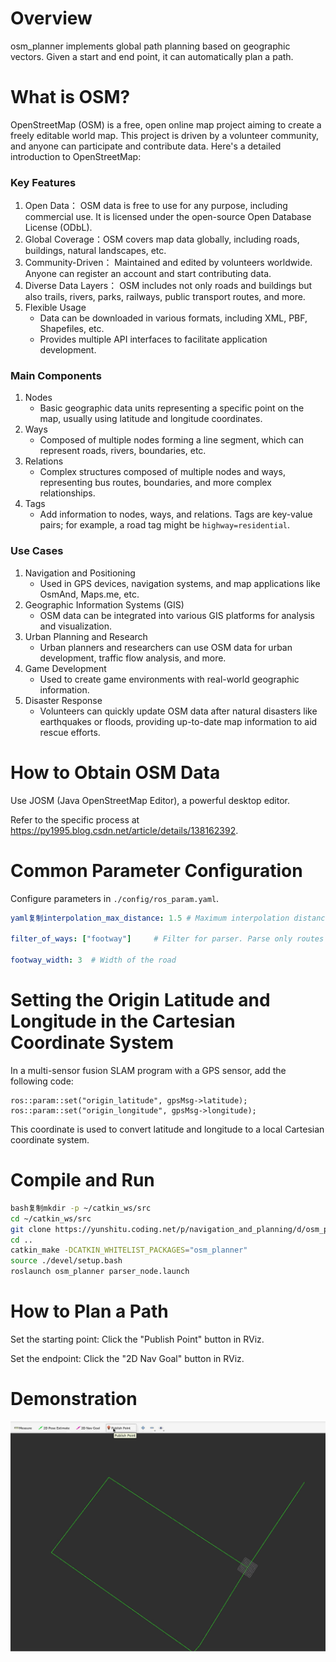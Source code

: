 # Overview

osm_planner implements global path planning based on geographic vectors. Given a start and end point, it can automatically plan a path.

# What is OSM?

OpenStreetMap (OSM) is a free, open online map project aiming to create a freely editable world map. This project is driven by a volunteer community, and anyone can participate and contribute data. Here's a detailed introduction to OpenStreetMap:

### Key Features

1. Open Data： OSM data is free to use for any purpose, including commercial use. It is licensed under the open-source Open Database License (ODbL).
2. Global Coverage：OSM covers map data globally, including roads, buildings, natural landscapes, etc.
3. Community-Driven： Maintained and edited by volunteers worldwide. Anyone can register an account and start contributing data.
4. Diverse Data Layers： OSM includes not only roads and buildings but also trails, rivers, parks, railways, public transport routes, and more.
5. Flexible Usage
   - Data can be downloaded in various formats, including XML, PBF, Shapefiles, etc.
   - Provides multiple API interfaces to facilitate application development.

### Main Components

1. Nodes
   - Basic geographic data units representing a specific point on the map, usually using latitude and longitude coordinates.
2. Ways
   - Composed of multiple nodes forming a line segment, which can represent roads, rivers, boundaries, etc.
3. Relations
   - Complex structures composed of multiple nodes and ways, representing bus routes, boundaries, and more complex relationships.
4. Tags
   - Add information to nodes, ways, and relations. Tags are key-value pairs; for example, a road tag might be `highway=residential`.

### Use Cases

1. Navigation and Positioning
   - Used in GPS devices, navigation systems, and map applications like OsmAnd, Maps.me, etc.
2. Geographic Information Systems (GIS)
   - OSM data can be integrated into various GIS platforms for analysis and visualization.
3. Urban Planning and Research
   - Urban planners and researchers can use OSM data for urban development, traffic flow analysis, and more.
4. Game Development
   - Used to create game environments with real-world geographic information.
5. Disaster Response
   - Volunteers can quickly update OSM data after natural disasters like earthquakes or floods, providing up-to-date map information to aid rescue efforts.

# How to Obtain OSM Data

Use JOSM (Java OpenStreetMap Editor), a powerful desktop editor.

Refer to the specific process at https://py1995.blog.csdn.net/article/details/138162392.

# Common Parameter Configuration

Configure parameters in `./config/ros_param.yaml`.

```yaml
yaml复制interpolation_max_distance: 1.5 # Maximum interpolation distance between two points

filter_of_ways: ["footway"]     # Filter for parser. Parse only routes that have values on the list; if the value is "all", then parse all routes

footway_width: 3  # Width of the road
```

# Setting the Origin Latitude and Longitude in the Cartesian Coordinate System

In a multi-sensor fusion SLAM program with a GPS sensor, add the following code:

```
ros::param::set("origin_latitude", gpsMsg->latitude);
ros::param::set("origin_longitude", gpsMsg->longitude);
```

This coordinate is used to convert latitude and longitude to a local Cartesian coordinate system.

# Compile and Run

```bash
bash复制mkdir -p ~/catkin_ws/src
cd ~/catkin_ws/src
git clone https://yunshitu.coding.net/p/navigation_and_planning/d/osm_planner/git
cd ..
catkin_make -DCATKIN_WHITELIST_PACKAGES="osm_planner"
source ./devel/setup.bash
roslaunch osm_planner parser_node.launch
```

# How to Plan a Path

Set the starting point: Click the "Publish Point" button in RViz.

Set the endpoint: Click the "2D Nav Goal" button in RViz.

# Demonstration

![](./assets/1.gif)

